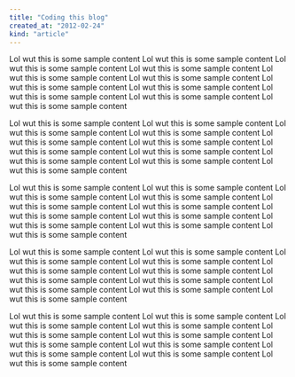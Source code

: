 ```yaml
---
title: "Coding this blog"
created_at: "2012-02-24"
kind: "article"
---
```


Lol wut this is some sample content Lol wut this is some sample content Lol wut this is some sample content Lol wut this is some sample content Lol wut this is some sample content Lol wut this is some sample content Lol wut this is some sample content Lol wut this is some sample content Lol wut this is some sample content Lol wut this is some sample content Lol wut this is some sample content 

Lol wut this is some sample content Lol wut this is some sample content Lol wut this is some sample content Lol wut this is some sample content Lol wut this is some sample content Lol wut this is some sample content Lol wut this is some sample content Lol wut this is some sample content Lol wut this is some sample content Lol wut this is some sample content Lol wut this is some sample content 

Lol wut this is some sample content Lol wut this is some sample content Lol wut this is some sample content Lol wut this is some sample content Lol wut this is some sample content Lol wut this is some sample content Lol wut this is some sample content Lol wut this is some sample content Lol wut this is some sample content Lol wut this is some sample content Lol wut this is some sample content 

Lol wut this is some sample content Lol wut this is some sample content Lol wut this is some sample content Lol wut this is some sample content Lol wut this is some sample content Lol wut this is some sample content Lol wut this is some sample content Lol wut this is some sample content Lol wut this is some sample content Lol wut this is some sample content Lol wut this is some sample content 

Lol wut this is some sample content Lol wut this is some sample content Lol wut this is some sample content Lol wut this is some sample content Lol wut this is some sample content Lol wut this is some sample content Lol wut this is some sample content Lol wut this is some sample content Lol wut this is some sample content Lol wut this is some sample content Lol wut this is some sample content 
